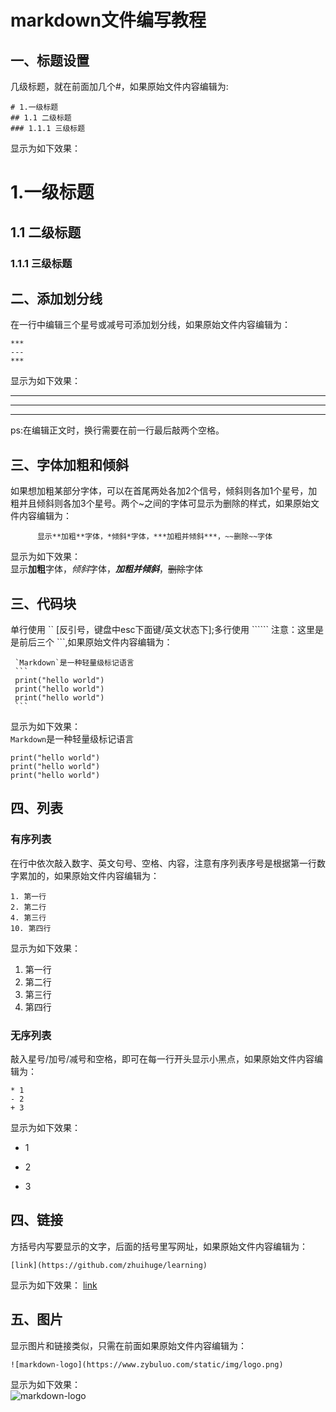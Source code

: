 # markdown文件编写教程
## 一、标题设置
几级标题，就在前面加几个#，如果原始文件内容编辑为:    
```
# 1.一级标题    
## 1.1 二级标题    
### 1.1.1 三级标题     
```
显示为如下效果：
# 1.一级标题
##  1.1 二级标题
### 1.1.1 三级标题
## 二、添加划分线
在一行中编辑三个星号或减号可添加划分线，如果原始文件内容编辑为：   
```
***   
---   
***
```
显示为如下效果：
***
---
***
ps:在编辑正文时，换行需要在前一行最后敲两个空格。    
## 三、字体加粗和倾斜
如果想加粗某部分字体，可以在首尾两处各加2个信号，倾斜则各加1个星号，加粗并且倾斜则各加3个星号。两个~之间的字体可显示为删除的样式，如果原始文件内容编辑为：     
```
      显示**加粗**字体，*倾斜*字体，***加粗并倾斜***，~~删除~~字体
```  
显示为如下效果：    
显示**加粗**字体，*倾斜*字体，***加粗并倾斜***，~~删除~~字体

## 三、代码块
单行使用 `` [反引号，键盘中esc下面键/英文状态下];多行使用 `````` 注意：这里是是前后三个 ```,如果原始文件内容编辑为：     
     
     `Markdown`是一种轻量级标记语言   
     ```    
     print("hello world")     
     print("hello world")     
     print("hello world")     
     ```   
显示为如下效果：     
`Markdown`是一种轻量级标记语言
```
print("hello world")   
print("hello world")   
print("hello world")   
```
## 四、列表
### 有序列表
在行中依次敲入数字、英文句号、空格、内容，注意有序列表序号是根据第一行数字累加的，如果原始文件内容编辑为：   
```
1. 第一行    
2. 第二行    
4. 第三行    
10. 第四行   
```
显示为如下效果：     
1. 第一行
2. 第二行
4. 第三行
10. 第四行
### 无序列表
敲入星号/加号/减号和空格，即可在每一行开头显示小黑点，如果原始文件内容编辑为：  
```
* 1    
- 2  
+ 3
```
显示为如下效果：     
* 1
- 2
+ 3
## 四、链接
方括号内写要显示的文字，后面的括号里写网址，如果原始文件内容编辑为：   
```
[link](https://github.com/zhuihuge/learning)
```
显示为如下效果：
[link](https://github.com/zhuihuge/learning)  
## 五、图片
显示图片和链接类似，只需在前面如果原始文件内容编辑为：   
```
![markdown-logo](https://www.zybuluo.com/static/img/logo.png)
```
显示为如下效果：   
![markdown-logo](https://www.zybuluo.com/static/img/logo.png)


